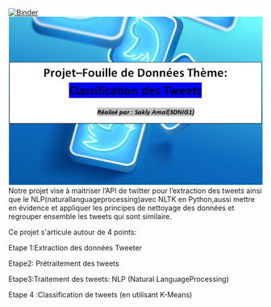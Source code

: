 

[![Binder](https://mybinder.org/badge_logo.svg)](https://mybinder.org/v2/gh/amoulaaa/Projet-Data-Mining/master)
<img src="ic2.PNG" widhth="10">
Notre projet vise à maitriser l’API de twitter pour l’extraction des tweets ainsi que le NLP(naturallanguageprocessing)avec NLTK en Python,aussi mettre en évidence et appliquer
les principes de nettoyage des données et regrouper ensemble les tweets qui sont similaire. 

Ce projet s'articule autour de 4 points:



Etape 1:Extraction des données Tweeter

 Etape2: Prétraitement des tweets
 
Etape3:Traitement des tweets: NLP (Natural LanguageProcessing)

Etape 4 :Classification de tweets (en utilisant K-Means)


 
